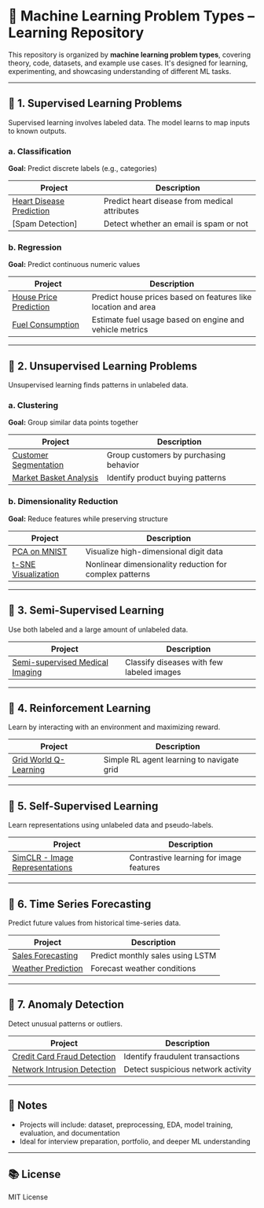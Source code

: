 # 🧠 Machine Learning Problem Types – Learning Repository

This repository is organized by **machine learning problem types**, covering theory, code, datasets, and example use cases. It's designed for learning, experimenting, and showcasing understanding of different ML tasks.

---

## 🔷 1. Supervised Learning Problems
Supervised learning involves labeled data. The model learns to map inputs to known outputs.

### a. Classification
**Goal:** Predict discrete labels (e.g., categories)

| Project | Description |
|--------|-------------|
| [Heart Disease Prediction](https://github.com/MoksedurRahman/heart_disease_classification) | Predict heart disease from medical attributes |
| [Spam Detection] | Detect whether an email is spam or not |

### b. Regression
**Goal:** Predict continuous numeric values

| Project | Description |
|--------|-------------|
| [House Price Prediction](https://github.com/MoksedurRahman/california-housing-price-prediction) | Predict house prices based on features like location and area |
| [Fuel Consumption](https://github.com/MoksedurRahman/fuel-consumption-analysis) | Estimate fuel usage based on engine and vehicle metrics |

---

## 🔷 2. Unsupervised Learning Problems
Unsupervised learning finds patterns in unlabeled data.

### a. Clustering
**Goal:** Group similar data points together

| Project | Description |
|--------|-------------|
| [Customer Segmentation](./2-unsupervised-learning/clustering/customer-segmentation) | Group customers by purchasing behavior |
| [Market Basket Analysis](./2-unsupervised-learning/clustering/market-basket-analysis) | Identify product buying patterns |

### b. Dimensionality Reduction
**Goal:** Reduce features while preserving structure

| Project | Description |
|--------|-------------|
| [PCA on MNIST](./2-unsupervised-learning/dimensionality-reduction/pca-visualization) | Visualize high-dimensional digit data |
| [t-SNE Visualization](./2-unsupervised-learning/dimensionality-reduction/tsne-mnist) | Nonlinear dimensionality reduction for complex patterns |

---

## 🔷 3. Semi-Supervised Learning
Use both labeled and a large amount of unlabeled data.

| Project | Description |
|--------|-------------|
| [Semi-supervised Medical Imaging](./3-semi-supervised-learning/medical-imaging-semi-label) | Classify diseases with few labeled images |

---

## 🔷 4. Reinforcement Learning
Learn by interacting with an environment and maximizing reward.

| Project | Description |
|--------|-------------|
| [Grid World Q-Learning](./4-reinforcement-learning/grid-world-qlearning) | Simple RL agent learning to navigate grid |

---

## 🔷 5. Self-Supervised Learning
Learn representations using unlabeled data and pseudo-labels.

| Project | Description |
|--------|-------------|
| [SimCLR - Image Representations](./5-self-supervised-learning/image-representation-simclr) | Contrastive learning for image features |

---

## 🔷 6. Time Series Forecasting
Predict future values from historical time-series data.

| Project | Description |
|--------|-------------|
| [Sales Forecasting](./6-time-series-forecasting/sales-forecasting) | Predict monthly sales using LSTM |
| [Weather Prediction](./6-time-series-forecasting/weather-prediction) | Forecast weather conditions |

---

## 🔷 7. Anomaly Detection
Detect unusual patterns or outliers.

| Project | Description |
|--------|-------------|
| [Credit Card Fraud Detection](./7-anomaly-detection/credit-card-fraud) | Identify fraudulent transactions |
| [Network Intrusion Detection](./7-anomaly-detection/network-intrusion-detection) | Detect suspicious network activity |

---

## 📌 Notes
- Projects will include: dataset, preprocessing, EDA, model training, evaluation, and documentation
- Ideal for interview preparation, portfolio, and deeper ML understanding

---

## 📚 License
MIT License
